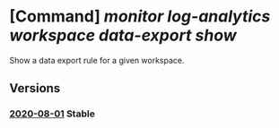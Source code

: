 # [Command] _monitor log-analytics workspace data-export show_

Show a data export rule for a given workspace.

## Versions

### [2020-08-01](/Resources/mgmt-plane/L3N1YnNjcmlwdGlvbnMve30vcmVzb3VyY2Vncm91cHMve30vcHJvdmlkZXJzL21pY3Jvc29mdC5vcGVyYXRpb25hbGluc2lnaHRzL3dvcmtzcGFjZXMve30vZGF0YWV4cG9ydHMve30=/2020-08-01.xml) **Stable**

<!-- mgmt-plane /subscriptions/{}/resourcegroups/{}/providers/microsoft.operationalinsights/workspaces/{}/dataexports/{} 2020-08-01 -->
